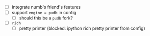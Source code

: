 - [ ] integrate numb's friend's features
- [ ] support `engine = pudb` in config
  - [ ] should this be a `pudb` fork?
- [ ] `rich`
  - [ ] pretty printer (blocked: ipython rich pretty printer from config)